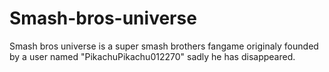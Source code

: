# Smash-bros-universe
Smash bros universe is a super smash brothers fangame originaly founded by a user named "PikachuPikachu012270" sadly he has disappeared.  
